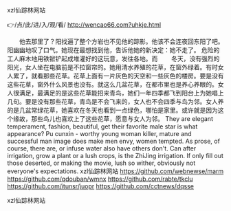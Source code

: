 
xzl仙踪林网站




👉/点/此/进/入/观/看/ http://wencao66.com?uhkje.html




　　他去那里了？阳找遍了整个方岩也不见他的踪影。他该不会连夜回东阳了吧。阳幽幽地叹了口气。她现在最想找到他，告诉他她的新决定：她不走了。
危险的工人麻木地用铁锨铲起成堆灌好的这玩意，发往各地。而
　　冬天，没有强烈的阳光，女人坐在电脑前是不拉窗帘的。她用清水养殖的花草，在窗外绿着。有时女人累了，就看那些花草。花草上面有一片灰色的天空和一些灰色的楼房。要是没有这些花草，窗外什么风景也没有。就这么几盆花草，在都市里也是养心养眼的。女人很满足，最满足的是这些花草能招来青鸟，她们一年四季都飞到阳台上为她唱上几句。要是没有那些花草，青鸟是不会飞来的，女人也不会四季与鸟为邻。女人养的是几盆常绿花草，她喜欢在冬天也看到一点绿色，哪怕是家里。或许就是因为这个缘故，那些鸟儿也喜欢上了这些花草，愿意与女人为邻。
They are elegant temperament, fashion, beautiful, get their favorite male star is what appearance?
Pu cunxin - worthy young woman killer, mature and successful man image does make men envy, women tempted.
As prose, of course, there are, or infuse water also have others don't.
Can after irrigation, grow a plant or a lush crops, is the ZhiJing irrigation.
If only fill out those deserted, or making the movie, lush so wither, obviously not everyone's expectations.
xzl仙踪林网站 https://github.com/webnewse/marm
https://github.com/qdouban/wmnx
https://github.com/rabte/tkclu
https://github.com/itunsr/juopr
https://github.com/cctnews/dqsse





xzl仙踪林网站
